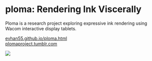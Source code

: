ploma: Rendering Ink Viscerally
===============================

Ploma is a research project exploring expressive ink rendering using Wacom interactive display tablets.

[evhan55.github.io/ploma.html](http://evhan55.github.io/ploma.html)  
[plomaproject.tumblr.com](http://plomaproject.tumblr.com)

![](http://24.media.tumblr.com/b4103d4c2b3d2c632f5b112d1fd7636d/tumblr_n34euvngAD1tvh0uyo1_1280.png)

